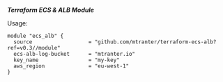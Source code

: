 ***Terraform ECS & ALB Module***

Usage:
```
module "ecs_alb" {
  source                  = "github.com/mtranter/terraform-ecs-alb?ref=v0.3//module"
  ecs-alb-log-bucket      = "mtranter.io"
  key_name                = "my-key"
  aws_region              = "eu-west-1"
}
```
